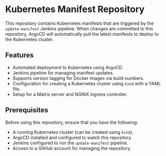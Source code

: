 # Kubernetes Manifest Repository

This repository contains Kubernetes manifests that are triggered by the `update-manifest` Jenkins pipeline. When changes are committed to this repository, ArgoCD will automatically pull the latest manifests to deploy to the Kubernetes cluster.

## Features

- Automated deployment to Kubernetes using ArgoCD.
- Jenkins pipeline for managing manifest updates.
- Supports version tagging for Docker images via build numbers.
- Configuration for creating a Kubernetes cluster using `kind` with a YAML file.
- Setup for a Matrix server and NGINX ingress controller.

## Prerequisites

Before using this repository, ensure that you have the following:

- A running Kubernetes cluster (can be created using `kind`).
- ArgoCD installed and configured to watch this repository.
- Jenkins configured to run the `update-manifest` pipeline.
- Access to a GitHub account for managing the repository.
